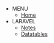 <!-- _navbar.md -->

* MENU
	* [Home](/)
* LARAVEL
	* [Notes](laravel.md "Laravel notes")
	* [Datatables](Laravel_Datatables.md)
